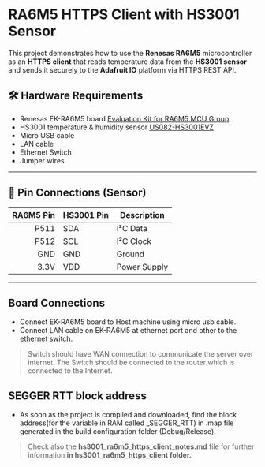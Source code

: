 # RA6M5 HTTPS Client with HS3001 Sensor
This project demonstrates how to use the **Renesas RA6M5** microcontroller as an **HTTPS client** that reads temperature data from the **HS3001 sensor** and sends it securely to the **Adafruit IO** platform via HTTPS REST API. 

## 🛠️ Hardware Requirements
- Renesas EK-RA6M5 board  [Evaluation Kit for RA6M5 MCU Group](https://www.renesas.com/en/design-resources/boards-kits/ek-ra6m5)
- HS3001 temperature & humidity sensor [US082-HS3001EVZ](https://www.renesas.com/en/design-resources/boards-kits/us082-hs3001evz)
- Micro USB cable
- LAN cable
- Ethernet Switch
- Jumper wires

---
## 🔌 Pin Connections (Sensor)
| RA6M5 Pin | HS3001 Pin | Description       |
|----------:|------------|-------------------|
| P511      | SDA        | I²C Data          |
| P512      | SCL        | I²C Clock         |
| GND       | GND        | Ground            |
| 3.3V      | VDD        | Power Supply      |
---
## Board Connections
- Connect EK-RA6M5 board to Host machine using micro usb cable.
- Connect LAN cable on EK-RA6M5 at ethernet port and other to the ethernet switch.

> Switch should have WAN connection to communicate the server over internet. The Switch should be connected to the router which is connected to the Internet.

## SEGGER RTT block address
- As soon as the project is compiled and downloaded, find the block address(for the variable in RAM called _SEGGER_RTT) in .map file generated in the build configuration folder (Debug/Release).



> Check also the **hs3001_ra6m5_https_client_notes.md** file for further information **in hs3001_ra6m5_https_client folder.**
